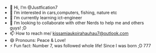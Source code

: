- 👋 Hi, I’m @Justfication7
- 👀 I’m interested in cars,computers, fishing, nature etc
- 🌱 I’m currently learning ict-engineer
- 💞️ I’m looking to collaborate with other Nerds to help me and others guys! ;D
- 📫 How to reach me/ kissamiaukoirahauhau7@outlook.com
- 😄 Pronouns: Peace & Love!
- ⚡ Fun fact: Number 7, was followed whole life! Since I was born ;D 777
